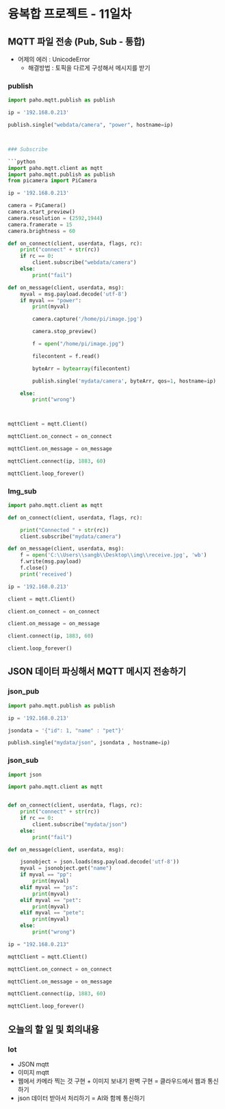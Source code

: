 # 융복합 프로젝트 - 11일차



## MQTT 파일 전송 (Pub, Sub - 통합)



* 어제의 에러 : UnicodeError 
  * 해결방법 : 토픽을 다르게 구성해서 메시지를 받기

### publish

```python
import paho.mqtt.publish as publish

ip = '192.168.0.213'

publish.single("webdata/camera", "power", hostname=ip)



### Subscribe

```python
import paho.mqtt.client as mqtt
import paho.mqtt.publish as publish
from picamera import PiCamera

ip = '192.168.0.213'

camera = PiCamera()
camera.start_preview()
camera.resolution = (2592,1944)
camera.framerate = 15
camera.brightness = 60

def on_connect(client, userdata, flags, rc):
    print("connect" + str(rc))
    if rc == 0:
        client.subscribe("webdata/camera")
    else:
        print("fail")

def on_message(client, userdata, msg):
    myval = msg.payload.decode('utf-8')
    if myval == "power":
        print(myval)

        camera.capture('/home/pi/image.jpg')

        camera.stop_preview()

        f = open("/home/pi/image.jpg")

        filecontent = f.read()

        byteArr = bytearray(filecontent)

        publish.single('mydata/camera', byteArr, qos=1, hostname=ip)

    else:
        print("wrong")



mqttClient = mqtt.Client()

mqttClient.on_connect = on_connect

mqttClient.on_message = on_message

mqttClient.connect(ip, 1883, 60)

mqttClient.loop_forever()
```



### Img_sub

```python
import paho.mqtt.client as mqtt

def on_connect(client, userdata, flags, rc):

    print("Connected " + str(rc))
    client.subscribe("mydata/camera")

def on_message(client, userdata, msg):
    f = open('C:\\Users\\sangb\\Desktop\\img\\receive.jpg', 'wb')
    f.write(msg.payload)
    f.close()
    print('received')

ip = '192.168.0.213'

client = mqtt.Client()

client.on_connect = on_connect

client.on_message = on_message

client.connect(ip, 1883, 60)

client.loop_forever()
```





## JSON 데이터 파싱해서 MQTT 메시지 전송하기



### json_pub



```python
import paho.mqtt.publish as publish

ip = '192.168.0.213'

jsondata = '{"id": 1, "name" : "pet"}'

publish.single("mydata/json", jsondata , hostname=ip)
```



### json_sub



```python
import json

import paho.mqtt.client as mqtt


def on_connect(client, userdata, flags, rc):
    print("connect" + str(rc))
    if rc == 0:
        client.subscribe("mydata/json")
    else:
        print("fail")

def on_message(client, userdata, msg):

    jsonobject = json.loads(msg.payload.decode('utf-8'))
    myval = jsonobject.get("name")
    if myval == "pp":
        print(myval)
    elif myval == "ps":
        print(myval)
    elif myval == "pet":
        print(myval)
    elif myval == "pete":
        print(myval)
    else:
        print("wrong")

ip = "192.168.0.213"

mqttClient = mqtt.Client()

mqttClient.on_connect = on_connect

mqttClient.on_message = on_message

mqttClient.connect(ip, 1883, 60)

mqttClient.loop_forever()
```



## 오늘의 할 일 및 회의내용

### Iot

-  JSON mqtt
-  이미지 mqtt
- 웹에서 카메라 찍는 것 구현 + 이미지 보내기 완벽 구현 = 클라우드에서 웹과 통신하기
- json 데이터 받아서 처리하기 = AI와 함께 통신하기

